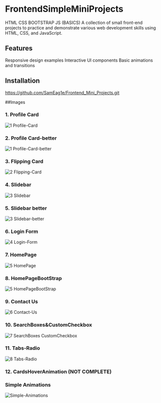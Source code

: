 # FrontendSimpleMiniProjects
HTML CSS BOOTSTRAP JS (BASICS)
A collection of small front-end projects to practice and demonstrate various web development skills using HTML, CSS, and JavaScript.

## Features
Responsive design examples
Interactive UI components
Basic animations and transitions

## Installation
https://github.com/SamEag1e/Frontend_Mini_Projects.git

##Images

### 1. Profile Card
![1  Profile-Card](0.images/1.ProfileCard.png)

### 2. Profile Card-better
![1  Profile-Card-better](0.images/2.ProfileCardBetter.png)

### 3. Flipping Card
![2  Flipping-Card](0.images/3.FlippingCard.png)

### 4. Slidebar
![3  Slidebar](0.images/4.Slidebar.png)

### 5. Slidebar better
![3  Slidebar-better](0.images/5.SlidebarBetter.png)

### 6. Login Form
![4  Login-Form](0.images/6.LoginForm.png)

### 7. HomePage
![5  HomePage](0.images/7.HomePage.png)

### 8. HomePageBootStrap
![5  HomePageBootStrap](0.images/8.HomePageBootStrap.png)

### 9. Contact Us
![6  Contact-Us](0.images/9.ContactUs.png)

### 10. SearchBoxes&CustomCheckbox
![7  SearchBoxes CustomCheckbox](0.images/10.SearchBoxes&CustomCheckbox.png)

### 11. Tabs-Radio
![8  Tabs-Radio](0.images/11.TabsRadio.png)

### 12. CardsHoverAnimation (NOT COMPLETE)

### Simple Animations
![Simple-Animations](0.images/SimpleAnimations.png)
